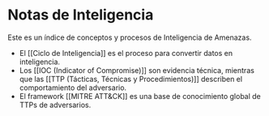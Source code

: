 # Notas de Inteligencia

Este es un índice de conceptos y procesos de Inteligencia de Amenazas.

- El [[Ciclo de Inteligencia]] es el proceso para convertir datos en inteligencia.
- Los [[IOC (Indicator of Compromise)]] son evidencia técnica, mientras que las [[TTP (Tácticas, Técnicas y Procedimientos)]] describen el comportamiento del adversario.
- El framework [[MITRE ATT&CK]] es una base de conocimiento global de TTPs de adversarios.